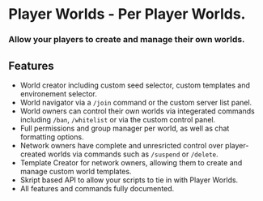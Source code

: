 # Player Worlds - Per Player Worlds.
### Allow your players to create and manage their own worlds. 

## Features
* World creator including custom seed selector, custom templates and environement selector. 
* World navigator via a `/join` command or the custom server list panel.
* World owners can control their own worlds via integerated commands including `/ban`, `/whitelist` or via the custom control panel.
* Full permissions and group manager per world, as well as chat formatting options.
* Network owners have complete and unresricted control over player-created worlds via commands such as `/suspend` or `/delete`.
* Template Creator for network owners, allowing them to create and manage custom world templates.
* Skript based API to allow your scripts to tie in with Player Worlds.
* All features and commands fully documented.
